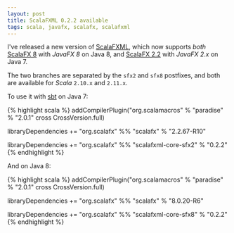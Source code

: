 ```yaml
---
layout: post
title: ScalaFXML 0.2.2 available
tags: scala, javafx, scalafx, scalafxml
---
```


I've released a new version of [ScalaFXML](https://github.com/vigoo/scalafxml), which now supports _both_ [ScalaFX 8](https://github.com/scalafx/scalafx) with _JavaFX 8_ on Java 8, and [ScalaFX 2.2](https://github.com/scalafx/scalafx) with _JavaFX 2.x_ on Java 7.

The two branches are separated by the `sfx2` and `sfx8` postfixes, and both are available for _Scala_ `2.10.x` and `2.11.x`.

To use it with [sbt](http://www.scala-sbt.org/) on Java 7:

{% highlight scala %}
addCompilerPlugin("org.scalamacros" % "paradise" % "2.0.1" cross CrossVersion.full)

libraryDependencies += "org.scalafx" %% "scalafx" % "2.2.67-R10"

libraryDependencies += "org.scalafx" %% "scalafxml-core-sfx2" % "0.2.2"
{% endhighlight %}

And on Java 8:

{% highlight scala %}
addCompilerPlugin("org.scalamacros" % "paradise" % "2.0.1" cross CrossVersion.full)

libraryDependencies += "org.scalafx" %% "scalafx" % "8.0.20-R6"

libraryDependencies += "org.scalafx" %% "scalafxml-core-sfx8" % "0.2.2"
{% endhighlight %}
